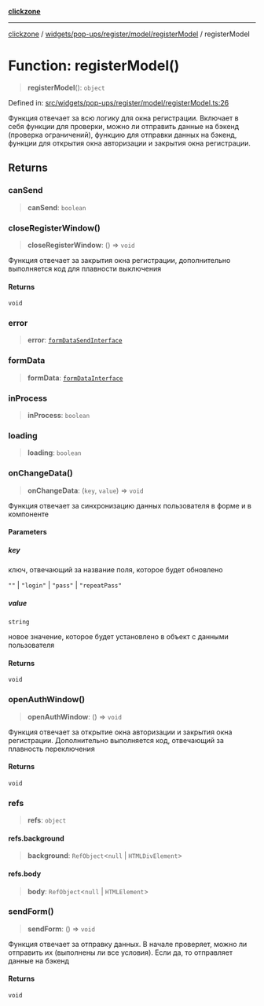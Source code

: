 [**clickzone**](../../../../../../README.md)

***

[clickzone](../../../../../../README.md) / [widgets/pop-ups/register/model/registerModel](../README.md) / registerModel

# Function: registerModel()

> **registerModel**(): `object`

Defined in: [src/widgets/pop-ups/register/model/registerModel.ts:26](https://github.com/MaximBri/ClickZone/blob/20f3f0d061a7c50a96ed5bba64acbc325a456072/client/src/widgets/pop-ups/register/model/registerModel.ts#L26)

Функция отвечает за всю логику для окна регистрации. Включает в себя функции для проверки, можно ли отправить данные на бэкенд (проверка ограничений), функцию для отправки данных на бэкенд, функции для открытия окна авторизации и закрытия окна регистрации.

## Returns

### canSend

> **canSend**: `boolean`

### closeRegisterWindow()

> **closeRegisterWindow**: () => `void`

Функция отвечает за закрытия окна регистрации, дополнительно выполняется код для плавности выключения

#### Returns

`void`

### error

> **error**: [`formDataSendInterface`](../interfaces/formDataSendInterface.md)

### formData

> **formData**: [`formDataInterface`](../interfaces/formDataInterface.md)

### inProcess

> **inProcess**: `boolean`

### loading

> **loading**: `boolean`

### onChangeData()

> **onChangeData**: (`key`, `value`) => `void`

Функция отвечает за синхронизацию данных пользователя в форме и в компоненте

#### Parameters

##### key

ключ, отвечающий за название поля, которое будет обновлено

`""` | `"login"` | `"pass"` | `"repeatPass"`

##### value

`string`

новое значение, которое будет установлено в объект с данными пользователя

#### Returns

`void`

### openAuthWindow()

> **openAuthWindow**: () => `void`

Функция отвечает за открытие окна авторизации и закрытия окна регистрации. Дополнительно выполняется код, отвечающий за плавность переключения

#### Returns

`void`

### refs

> **refs**: `object`

#### refs.background

> **background**: `RefObject`\<`null` \| `HTMLDivElement`\>

#### refs.body

> **body**: `RefObject`\<`null` \| `HTMLElement`\>

### sendForm()

> **sendForm**: () => `void`

Функция отвечает за отправку данных. В начале проверяет, можно ли отправить их (выполнены ли все условия). Если да, то отправляет данные на бэкенд

#### Returns

`void`
